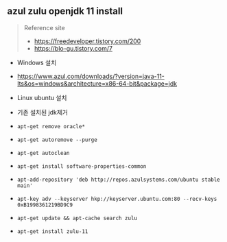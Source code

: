 ## azul zulu openjdk 11 install
> Reference site
> - https://freedeveloper.tistory.com/200
> - https://blo-gu.tistory.com/7

- Windows 설치
 - https://www.azul.com/downloads/?version=java-11-lts&os=windows&architecture=x86-64-bit&package=jdk

- Linux ubuntu 설치
- 기존 설치된 jdk제거
- `apt-get remove oracle*`
- `apt-get autoremove --purge`
- `apt-get autoclean`

- `apt-get install software-properties-common`
- `apt-add-repository 'deb http://repos.azulsystems.com/ubuntu stable main'`
- `apt-key adv --keyserver hkp://keyserver.ubuntu.com:80 --recv-keys 0xB1998361219BD9C9`
- `apt-get update && apt-cache search zulu`
- `apt-get install zulu-11`